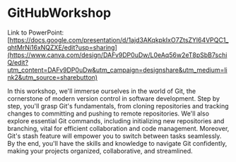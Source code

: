 # GitHubWorkshop

Link to PowerPoint: [https://docs.google.com/presentation/d/1ajd3AKqkpkIxO7ZtsZYl64VPQC1_qhtMrNi16xNQZXE/edit?usp=sharing](https://www.canva.com/design/DAFv9DP0uDw/L0eAq56w2eT8pSbB7schiQ/edit?utm_content=DAFv9DP0uDw&utm_campaign=designshare&utm_medium=link2&utm_source=sharebutton)

In this workshop, we'll immerse ourselves in the world of Git, the cornerstone of modern version control in software development. Step by step, you'll grasp Git's fundamentals, from cloning repositories and tracking changes to committing and pushing to remote repositories. We'll also explore essential Git commands, including initializing new repositories and branching, vital for efficient collaboration and code management. Moreover, Git's stash feature will empower you to switch between tasks seamlessly. By the end, you'll have the skills and knowledge to navigate Git confidently, making your projects organized, collaborative, and streamlined.

